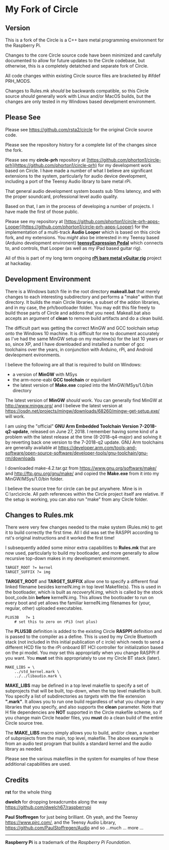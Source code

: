 My Fork of Circle
=====================

Version
-------

This is a fork of the Circle is a C++ bare metal programming environment for the Raspberry Pi.

Changes to the core Circle source code have been minimized and carefully documented
to allow for future updates to the Circle codebase, but otherwise, this is a completely
detatched and separate fork of Circle.

All code changes within existing Circle source files are bracketed by #ifdef PRH_MODS.

Changes to Rules.mk *should* be backwards compatible, so this Circle source *should*
generally work with Linux and/or MacOS builds, but the changes are only tested
in my Windows based develpment environment.


Please See
----------

Please see https://github.com/rsta2/circle for the original Circle source code.

Please see the repository history for a complete list of the changes since the fork.

Please see my **circle-prh** repository at
[https://github.com/phorton1/circle-prh](https://github.com/phorton1/circle-prh)
for my development work based on Circle. I have made a number of what I believe
are significant extensions to the system, particularly for audio device development,
including a port of the Teensy Audio library to bare metal rPi.

That general audio development system boasts sub 10ms latency, and with the
proper soundcard, professional level audio quality.

Based on that, I am in the process of developing a number of projects.
I have made the first of those public.

Please see my repository at
[https://github.com/phorton1/circle-prh-apps-Looper](https://github.com/phorton1/circle-prh-apps-Looper)
for the implementation of a multi-track **Audio Looper** which is based on this circle fork, and
my extensions. You *might* also be interested in my Teensy based (Arduino development environent)
**[teensyExpression Pedal](https://github.com/phorton1/Arduino-teensyExpression)** which
connects to, and controls, that Looper (as well as my iPad based guitar rig).

All of this is part of my long term ongoing
**[rPi bare metal vGuitar rig](https://hackaday.io/project/165696-rpi-bare-metal-vguitar-rig)**
project at hackaday.



Development Environment
-----------------------

There is a Windows batch file in the root directory **makeall.bat** that
merely changes to each interesting subdirectory and performs a "make" within
that directory.  It builds the main Circle libraries, a subset of the addon libraries,
and in my case, the prh/bootloader folder.  You may edit this file freely to build those
parts of Circle and addons that you need.  Makeall.bat also accepts an argument of **clean**
to remove build artifacts and do a clean build.

The difficult part was getting the correct MinGW and GCC toolchain setup onto the
Windows 10 machine. It is difficult for me to document accurately as I've had the
same MinGW setup on my machine(s) for the last 10 years or so, since XP, and I have
downloaded and installed a number of gcc toolchains over the years, in conjunction
with Arduino, rPi, and Android devleopment evironments.

I believe the following are all that is required to build on Windows:

* a version of **MinGW** with MSys
* the arm-none-eabi **GCC toolchain** or equivilant
* the latest version of **Make.exe** copied into the MinGW/MSys/1.0/bin directory

The latest version of **MinGW** *should* work.  You can generally find MinGW at
http://www.mingw.org/ and I believe the latest version at
https://osdn.net/projects/mingw/downloads/68260/mingw-get-setup.exe/ will work.

I am using the "official" **GNU Arm Embedded Toolchain Version 7-2018-q2-update**,
released on June 27, 2018. I remember having some kind of a problem with the latest
release at the time (8-2018-q4-major) and solving it by reverting back one version
to the 7-2018-q2 update.  GNU Arm toolchains are generally available at
https://developer.arm.com/tools-and-software/open-source-software/developer-tools/gnu-toolchain/gnu-rm/downloads

I downloaded make-4.2.tar.gz from https://www.gnu.org/software/make/ and
http://ftp.gnu.org/gnu/make/ and copied the **Make.exe** from it into my
MinGW/MSys/1.0/bin folder.

I believe the source tree for circle can be put anywhere.
Mine is in C:\src\circle. All path references within the Circle
project itself are relative. If the setup is working, you can also
run "make" from any Circle folder.


Changes to Rules.mk
--------------------

There were very few changes needed to the make system (Rules.mk) to
get it to build correctly the first time.  All I did was set the RASPPI
according to rst's original instructions and it worked the first time!

I subsequently added some minor extra capabilities to **Rules.mk** that
are now used, particularly to build my bootloader, and more generally to
allow recursive top-down makes in my development environment.

    TARGET_ROOT ?= kernel
    TARGET_SUFFIX ?= img

**TARGET_ROOT** and **TARGET_SUFFIX** allow one to specify a different
final linked filename besides kernelN.img in top level Makefile(s).
This is used in the bootloader, which is built as *recoveryN.img*,
which is called by the stock boot_code.bin **before** kernelN.img.
This allows the bootloader to run on every boot and yet allows the
familiar kernelN.img filenames for (your, regular, other) uploaded
executables.

    PLUS3B   ?= 1
        # set this to zero on rPi3 (not plus)

The **PLUS3B** definition is added to the existing Circle **RASPPI**
definition and is passed to the compiler as a define.  This is used by
my Circle Bluetooth stack (not included in this initial publication of c
ircle) which needs to send a different HCD file to the rPi onboard
BT HCI controller for initialization based on the pi model.
You *may* set this appropriatly when you change RASPPI if you want.
You **must** set this appropriately to use my Circle BT stack (later).


    MAKE_LIBS = \
        ../std_kernel.mark \
        ../../libaudio.mark \

**MAKE_LIBS** may be defined in a top level makefile to specify a set of
subprojects that will be built, top-down, when the top level makefile is built.
You specify a list of subdirectories as *targets* with the file extension **".mark"**.
It allows you to run one build regardless of what you change in any libraries that
you specify, and also supports the **clean** parameter.   Note that H file
dependencies are **NOT** supported in the Circle makefile scheme, so if you
change main Circle header files, you **must** do a clean build of the entire
Circle source tree.

The **MAKE_LIBS** macro simply allows you to build, and/or clean, a number of
subprojects from the main, top level, makefile.  The above example is from an
audio test program that builds a standard kernel and the audio library as needed.

Please see the various makefiles in the system for examples of
how these additional capabilities are used.



Credits
-------

**rst** for the whole thing

**dwelch** for dropping breadcrumbs along the way https://github.com/dwelch67/raspberrypi

**Paul Stoffregen** for just being brilliant.  Oh yeah, and the Teensy
https://www.pjrc.com/, and the Teensy Audio Library,
https://github.com/PaulStoffregen/Audio and so ...much ... more ...


---------

**Raspberry Pi** is a trademark of the *Raspberry Pi Foundation*.
